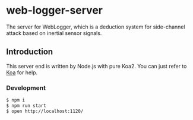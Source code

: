 # web-logger-server

The server for WebLogger, which is a deduction system for side-channel attack based on inertial sensor signals.

## Introduction

<!-- add docs here for user -->

This server end is written by Node.js with pure Koa2. You can just refer to [Koa](https://koajs.com/) for help.

### Development

```bash
$ npm i
$ npm run start
$ open http://localhost:1120/
```